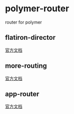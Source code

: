 polymer-router
============

router for polymer

## flatiron-director

[官方文档](https://github.com/PolymerLabs/flatiron-director)

## more-routing

[官方文档](https://github.com/polymore/more-routing)

## app-router

[官方文档](https://github.com/erikringsmuth/app-router)


